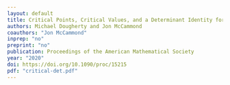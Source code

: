 ```yaml
---
layout: default
title: Critical Points, Critical Values, and a Determinant Identity for Complex Polynomials
authors: Michael Dougherty and Jon McCammond
coauthors: "Jon McCammond"
inprep: "no"
preprint: "no"
publication: Proceedings of the American Mathematical Society
year: "2020"
doi: https://doi.org/10.1090/proc/15215
pdf: "critical-det.pdf"
---
```

